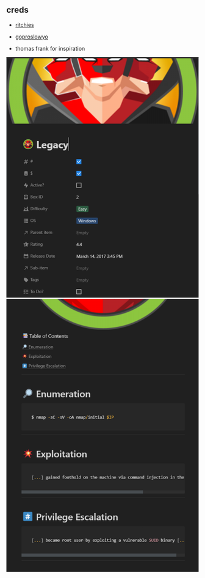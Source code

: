 
## creds

- [ritchies](https://github.com/ritchies)

- [goproslowyo](https://github.com/goproslowyo)

- thomas frank for inspiration

![screenshot of notion notebook page](.img/page1.png)
![another screenshot of notion notebook page](.img/page2.png)
